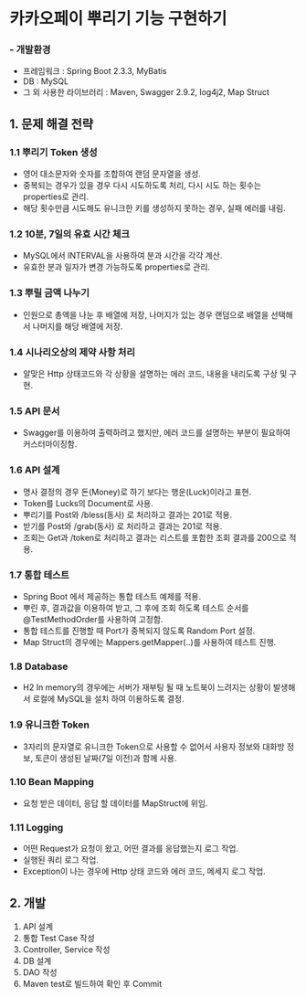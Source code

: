 # 카카오페이 뿌리기 기능 구현하기



### -  개발환경

- 프레임워크 : Spring Boot 2.3.3, MyBatis
- DB : MySQL
- 그 외 사용한 라이브러리 : Maven, Swagger 2.9.2, log4j2, Map Struct



## 1. 문제 해결 전략

### 1.1 뿌리기 Token 생성

- 영어 대소문자와 숫자를 조합하여 랜덤 문자열을 생성.
- 중복되는 경우가 있을 경우 다시 시도하도록 처리, 다시 시도 하는 횟수는 properties로 관리.
- 해당 횟수만큼 시도해도 유니크한 키를 생성하지 못하는 경우, 실패 에러를 내림.

### 1.2 10분, 7일의 유효 시간 체크

- MySQL에서 INTERVAL을 사용하여 분과 시간을 각각 계산.
- 유효한 분과 일자가 변경 가능하도록 properties로 관리.

### 1.3 뿌릴 금액 나누기

- 인원으로 총액을 나눈 후 배열에 저장, 나머지가 있는 경우 랜덤으로 배열을 선택해서 나머지를 해당 배열에 저장.

### 1.4 시나리오상의 제약 사항 처리

- 알맞은 Http 상태코드와 각 상황을 설명하는 에러 코드, 내용을 내리도록 구상 및 구현.

### 1.5 API 문서

- Swagger를 이용하여 출력하려고 했지만, 에러 코드를 설명하는 부분이 필요하여 커스터마이징함.

### 1.6 API 설계

- 명사 결정의 경우 돈(Money)로 하기 보다는 행운(Luck)이라고 표현.
- Token를 Lucks의 Document로 사용.
- 뿌리기를 Post와 /bless(동사) 로 처리하고 결과는 201로 적용.
- 받기를 Post와 /grab(동사) 로 처리하고 결과는 201로 적용.
- 조회는 Get과 /token로 처리하고 결과는 리스트를 포함한 조회 결과를 200으로 적용.

### 1.7 통합 테스트

- Spring Boot 에서 제공하는 통합 테스트 예제를 적용.
- 뿌린 후, 결과값을 이용하여 받고, 그 후에 조회 하도록 테스트 순서를 @TestMethodOrder를 사용하여 고정함.
- 통합 테스트를 진행할 때 Port가 중복되지 않도록 Random Port 설정.
- Map Struct의 경우에는 Mappers.getMapper(..)를 사용하여 테스트 진행.

### 1.8 Database

- H2 In memory의 경우에는 서버가 재부팅 될 때 노트북이 느려지는 상황이 발생해서 로컬에 MySQL을 설치 하여 이용하도록 결정.

### 1.9 유니크한 Token

- 3자리의 문자열로 유니크한 Token으로 사용할 수 없어서 사용자 정보와 대화방 정보, 토큰이 생성된 날짜(7일 이전)과 함께 사용. 

### 1.10 Bean Mapping

- 요청 받은 데이터, 응답 할 데이터를 MapStruct에 위임.

### 1.11 Logging

- 어떤 Request가 요청이 왔고, 어떤 결과를 응답했는지 로그 작업.
- 실행된 쿼리 로그 작업.
- Exception이 나는 경우에 Http 상태 코드와 에러 코드, 메세지 로그 작업.



## 2. 개발

1. API 설계
2. 통합 Test Case 작성
3. Controller, Service 작성
4. DB 설계
5. DAO 작성
6. Maven test로 빌드하여 확인 후 Commit

